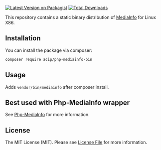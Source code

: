 
[![Latest Version on Packagist](https://img.shields.io/packagist/v/acip/php-mediainfo-bin.svg?style=flat-square)](https://packagist.org/packages/acip/php-mediainfo-bin)
[![Total Downloads](https://img.shields.io/packagist/dt/acip/php-mediainfo-bin.svg?style=flat-square)](https://packagist.org/packages/acip/php-mediainfo-bin)

This repository contains a static binary distribution of [MediaInfo](https://mediaarea.net/en/MediaInfo) for Linux X86.

## Installation

You can install the package via composer:

```bash
composer require acip/php-mediainfo-bin
```

## Usage

Adds `vendor/bin/mediainfo` after composer install.

## Best used with Php-MediaInfo wrapper

See [Php-MediaInfo](https://github.com/mhor/php-mediainfo) for more information.

## License

The MIT License (MIT). Please see [License File](LICENSE.md) for more information.
